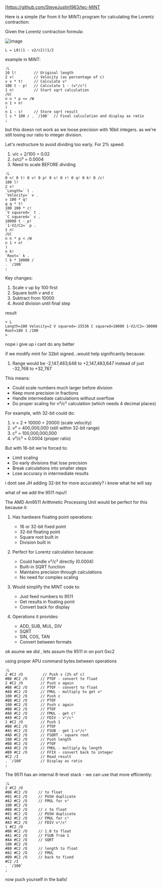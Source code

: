 [https://github.com/SteveJustin1963/tec-MINT

Here is a simple (far from it for MINT) program for calculating the Lorentz contraction:

Given the Lorentz contraction formula:

![image](https://github.com/user-attachments/assets/efa7aa21-4706-4f19-8288-8525385f61d1)

`L = L0((1 - v2/c2))1/2`

  example in MINT:

```mint
:L
10 l!        // Original length
2 v!         // Velocity (as percentage of c)
v v * t!     // Calculate v²
100 t - p!   // Calculate 1 - (v²/c²)
1 n!         // Start sqrt calculation
/U(
n n * p <= /W 
n 1 + n!
)
n 1 - s!     // Store sqrt result
l s * 100 / . `/100`  // Final calculation and display as ratio
;
```
 
but this doesn not work as we loose precision with 16bit integers.
as we're still losing our ratio to integer division.

Let's restructure to avoid dividing too early. For 2% speed:
1. v/c = 2/100 = 0.02
2. (v/c)² = 0.0004
3. Need to scale BEFORE dividing

```text
:L
0 n! 0 t! 0 v! 0 p! 0 s! 0 r! 0 q! 0 k! 0 /c!
100 l!
2 v!
`Length=` l .
`Velocity=` v .
v 100 * q!    
q q * t!
100 100 * c!
`V squared=` t .
`C squared=` c .
10000 t - p!
`1-V2/C2=` p .
1 n!
/U(
n n * p < /W
n 1 + n!
)
n k!
`Root=` k .
l k * 10000 /
. `/100`
;

```

Key changes:
1. Scale v up by 100 first
2. Square both v and c
3. Subtract from 10000
4. Avoid division until final step

result 
```
> L
Length=100 Velocity=2 V squared=-25536 C squared=10000 1-V2/C2=-30000 Root=189 1 /100
>
```

nope i give up i cant do any better

if we modify mint for 32bit signed...would help significantly because:

1. Range would be -2,147,483,648 to +2,147,483,647 instead of just -32,768 to +32,767

This means:
- Could scale numbers much larger before division
- Keep more precision in fractions
- Handle intermediate calculations without overflow
- Do proper scaling for v²/c² calculation (which needs 4 decimal places)

For example, with 32-bit could do:
1. v = 2 * 10000 = 20000 (scale velocity)
2. v² = 400,000,000 (still within 32-bit range)
3. c² = 100,000,000,000
4. v²/c² = 0.0004 (proper ratio)

But with 16-bit we're forced to:
- Limit scaling 
- Do early divisions that lose precision
- Break calculations into smaller steps
- Lose accuracy in intermediate results

i dont see JH adding 32-bit for more accurately? i know what he will say

what of we add the 9511 mpu!!

The AMD Am9511 Arithmetic Processing Unit would be perfect for this because it:

1. Has hardware floating point operations:
   - 16 or 32-bit fixed point
   - 32-bit floating point
   - Square root built in
   - Division built in

2. Perfect for Lorentz calculation because:
   - Could handle v²/c² directly (0.0004)
   - Built-in SQRT function
   - Maintains precision through calculations
   - No need for complex scaling

3. Would simplify the MINT code to:
   - Just feed numbers to 9511
   - Get results in floating point
   - Convert back for display

4. Operations it provides:
   - ADD, SUB, MUL, DIV
   - SQRT
   - SIN, COS, TAN
   - Convert between formats

ok asume we did , lets assum the 9511 in on port 0xc2

 

 

using proper APU command bytes between operations 

```
:L
2 #C2 /O         // Push v (2% of c)
#B8 #C2 /O      // PTOF - convert to float
2 #C2 /O        // Push v again
#B8 #C2 /O      // PTOF - convert to float
#A8 #C2 /O      // FMUL - multiply to get v²
100 #C2 /O      // Push c 
#B8 #C2 /O      // PTOF
100 #C2 /O      // Push c again
#B8 #C2 /O      // PTOF
#A8 #C2 /O      // FMUL - get c²
#A9 #C2 /O      // FDIV - v²/c²
1 #C2 /O        // Push 1
#B8 #C2 /O      // PTOF
#A5 #C2 /O      // FSUB - get 1-v²/c²
#AD #C2 /O      // FSQRT - square root
100 #C2 /O      // Push length
#B8 #C2 /O      // PTOF
#A8 #C2 /O      // FMUL - multiply by length
#B9 #C2 /O      // FFIX - convert back to integer
#C2 /I          // Read result
. `/100`        // Display as ratio
;
```

The 9511 has an internal 8-level stack - we can use that more efficiently:
```
:L
2 #C2 /O       
#B8 #C2 /O     // to float
#81 #C2 /O     // PUSH duplicate
#A2 #C2 /O     // FMUL for v²
100 #C2 /O
#B8 #C2 /O     // c to float
#81 #C2 /O     // PUSH duplicate
#A2 #C2 /O     // FMUL for c²
#A3 #C2 /O     // FDIV v²/c²
1 #C2 /O
#B8 #C2 /O     // 1.0 to float
#A1 #C2 /O     // FSUB from 1
#A4 #C2 /O     // SQRT
100 #C2 /O     
#B8 #C2 /O     // length to float
#A2 #C2 /O     // FMUL 
#B9 #C2 /O     // back to fixed
#C2 /I         
. `/100`
;

```
 

now puch yourself in the balls!

 

